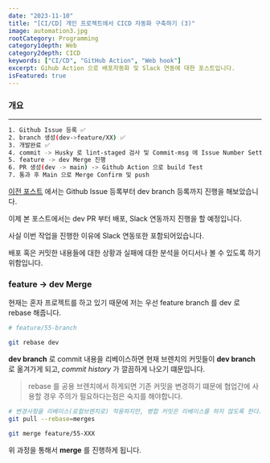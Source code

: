 ```yaml
---
date: "2023-11-10"
title: "[CI/CD] 개인 프로젝트에서 CICD 자동화 구축하기 (3)"
image: automation3.jpg
rootCategory: Programming
category1depth: Web
category2depth: CICD
keywords: ["CI/CD", "GitHub Action", "Web hook"]
excerpt: Gihub Action 으로 배포자동화 및 Slack 연동에 대한 포스트입니다.
isFeatured: true
---
```


### 개요
---

```bash
1. Github Issue 등록 ✅
2. branch 생성(dev->feature/XX) ✅
3. 개발완료 ✅
4. commit -> Husky 로 lint-staged 검사 및 Commit-msg 에 Issue Number Setting ✅
5. feature -> dev Merge 진행
6. PR 생성(dev -> main) -> Github Action 으로 build Test
7. 통과 후 Main 으로 Merge Confirm 및 push
```

[이전 포스트](https://hippodevlog.vercel.app/posts/CICD/automation3) 에서는 Github Issue 등록부터 dev branch 등록까지 진행을 해보았습니다.

이제 본 포스트에서는 dev PR 부터 배포, Slack 연동까지 진행을 할 예정입니다.

사실 이번 작업을 진행한 이유에 Slack 연동또한 포함되어있습니다.

배포 혹은 커밋한 내용들에 대한 상황과 실패에 대한 분석을 어디서나 볼 수 있도록 하기 위함입니다.

### feature -> dev Merge 

현재는 혼자 프로젝트를 하고 있기 때문에 저는 우선 feature branch 를 dev 로 rebase 해줍니다.

```bash
# feature/55-branch

git rebase dev
```

**dev branch** 로 commit 내용을 리베이스하면 현재 브렌치의 커밋들이 **dev branch** 로 옮겨가게 되고, *commit history* 가 깔끔하게 나오기 떄문입니다.

>rebase 를 공용 브렌치에서 하게되면 기존 커밋을 변경하기 떄문에 협업간에 사용할 경우 주의가 필요하다는점은 숙지를 해야합니다.

```bash
# 변경사항을 리베이스(로컬브렌치로) 적용하지만, 병합 커밋은 리베이스를 하지 않도록 한다.
git pull --rebase=merges

git merge feature/55-XXX
```
위 과정을 통해서 **merge** 를 진행하게 됩니다.



